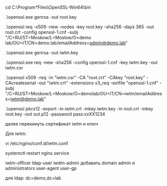 cd C:\Program*Files\OpenSSL-Win64\bin

.\openssl.exe genrsa -out root.key

.\openssl req -x509 -new -nodes -key root.key -sha256 -days 365 -out root.crt -config openssl-1.cnf -subj "/C=RU/ST=Moskow/L=Moslow/O=demo lab/OU=IT/CN=demo.lab/emailAddress=admin@demo.lab"

.\openssl.exe genrsa -out iwtm.key

.\openssl.exe req -new -sha256 -config openssl-1.cnf -key iwtm.key -out iwtm.csr

.\openssl x509 -req -in "iwtm.csr" -CA "root.crt" -CAkey "root.key" -CAcreateserial -out "iwtm.crt" -extensions v3_req -extfile "openssl-1.cnf" -subj "/C=RU/ST=Moskow/L=Moskow/O=demolab/OU=IT/CN=iwtm/emailAddress=iwtm@demo.lab"

.\openssl pkcs12 -export -in iwtm.crt -inkey iwtm.key -in root.crt -inkey root.key -out out.p12 -password pass:xxXX1234

далее перекинуть сертификат iwtm и ключ 

Для iwtm:

vi /etc/nginx/conf.d/iwtm.conf

systemctl restart nginx.service


iwtm-officer
ldap-user
iwdm-admin добавить domain admin и administrators 
user-agent
user-gp

для ldap:
dc=demo,dc=lab
